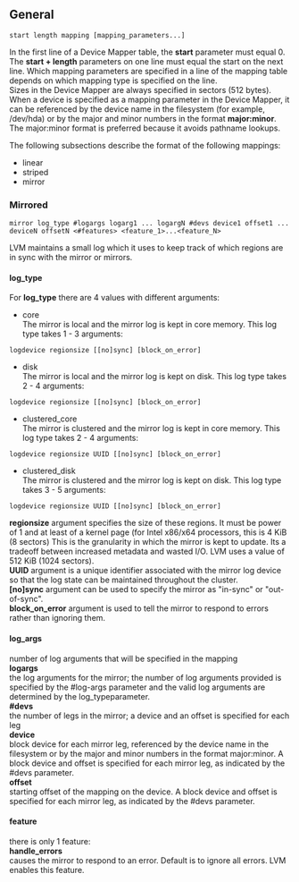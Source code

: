 ## General
```
start length mapping [mapping_parameters...]
```
In the first line of a Device Mapper table, the **start** parameter must equal 0. The **start + length** parameters on one line must equal the start on the next line. Which mapping parameters are specified in a line of the mapping table depends on which mapping type is specified on the line.  
Sizes in the Device Mapper are always specified in sectors (512 bytes).  
When a device is specified as a mapping parameter in the Device Mapper, it can be referenced by the device name in the filesystem (for example, /dev/hda) or by the major and minor numbers in the format **major:minor**. The major:minor format is preferred because it avoids pathname lookups.

The following subsections describe the format of the following mappings:
* linear
* striped
* mirror

### Mirrored
```
mirror log_type #logargs logarg1 ... logargN #devs device1 offset1 ... deviceN offsetN <#features> <feature_1>...<feature_N>
```
LVM maintains a small log which it uses to keep track of which regions are in sync with the mirror or mirrors. 

#### log_type
For **log_type** there are 4 values with different arguments:
* core  
The mirror is local and the mirror log is kept in core memory. This log type takes 1 - 3 arguments:
```
logdevice regionsize [[no]sync] [block_on_error]
```
* disk  
The mirror is local and the mirror log is kept on disk. This log type takes 2 - 4 arguments:
```
logdevice regionsize [[no]sync] [block_on_error]
```
* clustered_core  
The mirror is clustered and the mirror log is kept in core memory. This log type takes 2 - 4 arguments:
```
logdevice regionsize UUID [[no]sync] [block_on_error]
```
* clustered_disk  
The mirror is clustered and the mirror log is kept on disk. This log type takes 3 - 5 arguments:
```
logdevice regionsize UUID [[no]sync] [block_on_error]  
```

   **regionsize** argument specifies the size of these regions. It must be power of 1 and at least of a kernel page (for Intel x86/x64 processors, this is 4 KiB (8 sectors) This is the granularity in which the mirror is kept to update. Its a tradeoff between increased metadata and wasted I/O. LVM uses a value of 512 KiB (1024 sectors).  
**UUID** argument is a unique identifier associated with the mirror log device so that the log state can be maintained throughout the cluster.  
**[no]sync** argument can be used to specify the mirror as "in-sync" or "out-of-sync".  
**block_on_error** argument is used to tell the mirror to respond to errors rather than ignoring them.  

#### log_args
number of log arguments that will be specified in the mapping  
**logargs**  
the log arguments for the mirror; the number of log arguments provided is specified by the #log-args parameter and the valid log arguments are determined by the log_typeparameter.  
**#devs**  
the number of legs in the mirror; a device and an offset is specified for each leg  
**device**  
block device for each mirror leg, referenced by the device name in the filesystem or by the major and minor numbers in the format major:minor. A block device and offset is specified for each mirror leg, as indicated by the #devs parameter.  
**offset**  
starting offset of the mapping on the device. A block device and offset is specified for each mirror leg, as indicated by the #devs parameter.  

#### feature
there is only 1 feature:  
**handle_errors**  
   causes the mirror to respond to an error. Default is to ignore all errors. LVM enables this feature.


